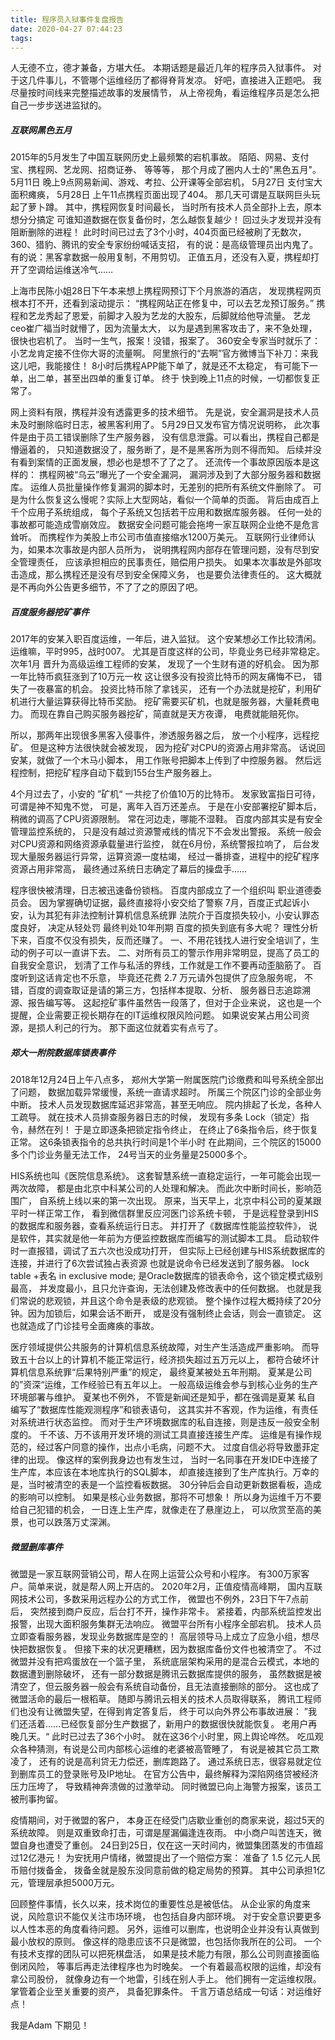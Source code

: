 ```yaml
---
title: 程序员入狱事件复盘报告
date: 2020-04-27 07:44:23
tags:
---
```


人无德不立，德才兼备，方堪大任。
本期话题是最近几年的程序员入狱事件。
对于这几件事儿，不管哪个运维经历了都得脊背发凉。
好吧，直接进入正题吧。
我尽量按时间线来完整描述故事的发展情节，
从上帝视角，看运维程序员是怎么把自己一步步送进监狱的。

##### 互联网黑色五月

2015年的5月发生了中国互联网历史上最频繁的宕机事故。
陌陌、网易、支付宝、携程网、艺龙网、招商证券、
等等等，
那个月成了圈内人士的"黑色五月"。
5月11日 晚上9点网易新闻、游戏、考拉、公开课等全部宕机，
5月27日 支付宝大面积瘫痪，
5月28日 上午11点携程页面出现了404。
那几天可谓是互联网巨头玩起了萝卜蹲。
其中，携程网恢复时间最长，
当时所有技术人员全部扑上去，原本想分分搞定
可谁知道数据在恢复备份时，怎么越恢复越少！
回过头才发现并没有阻断删除的进程！
此时时间已过去了3个小时，404页面已经被刷了无数次，
360、猎豹、腾讯的安全专家纷纷喊话支招，
有的说：是高级管理员出内鬼了。
有的说：黑客拿数据一般用复制，不用剪切。
正值五月，还没有入夏，携程却打开了空调给运维送冷气……

上海市民陈小姐28日下午本来想上携程网预订下个月旅游的酒店，
发现携程网页根本打不开，还看到滚动提示：
“携程网站正在修复中，可以去艺龙预订服务。”
携程和艺龙秀起了恩爱，前脚才入股为艺龙的大股东，后脚就给他导流量。
艺龙ceo崔广福当时就懵了，因为流量太大，
以为是遇到黑客攻击了，来不急处理，很快也宕机了。
当时一生气，报案！没错，报案了。
360安全专家当时就乐了：小艺龙肯定接不住你大哥的流量啊。 
阿里旅行的“去啊”官方微博当下补刀：来我这儿吧，我能接住！
8小时后携程APP能下单了，就是还不太稳定，
有可能下一单，出二单，甚至出四单的重复订单。
终于 快到晚上11点的时候，一切都恢复正常了。

网上资料有限，携程并没有透露更多的技术细节。
先是说，安全漏洞是技术人员未及时删除临时日志，被黑客利用了。
5月29日又发布官方情况说明称，
此次事件是由于员工错误删除了生产服务器，
没有信息泄露。可以看出，携程自己都是懵逼着的，
只知道数据没了，服务断了，是不是黑客所为则不得而知。
后续并没有看到案情的正面发展，想必也是想不了了之了。
还流传一个事故原因版本是这样的：
携程网被“乌云”曝光了一个安全漏洞，
漏洞涉及到了大部分服务器和数据库。
运维人员批量操作修复漏洞的脚本时，无差别的把所有系统文件删除了。
可是为什么恢复这么慢呢？实际上大型网站，看似一个简单的页面。
背后由成百上千个应用子系统组成，
每个子系统又包括若干应用和数据库服务器。
任何一处的事故都可能造成雪崩效应。
数据安全问题可能会拖垮一家互联网企业绝不是危言耸听。
而携程作为美股上市公司市值直接缩水1200万美元。
互联网行业律师认为，如果本次事故是内部人员所为，
说明携程网内部存在管理问题，没有尽到安全管理责任，
应该承担相应的民事责任，赔偿用户损失。
如果本次事故是外部攻击造成，那么携程还是没有尽到安全保障义务，
也是要负法律责任的。
这大概就是不再向外公告更多细节，不了了之的原因了吧。

##### 百度服务器挖矿事件

2017年的安某入职百度运维，一年后，进入监狱。
这个安某想必工作比较清闲。
运维嘛，平时995，战时007。
尤其是百度这样的公司，毕竟业务已经非常稳定。
次年1月 晋升为高级运维工程师的安某，
发现了一个生财有道的好机会。
因为那一年比特币疯狂涨到了10万元一枚
这让很多没有投资比特币的网友痛悔不已，
错失了一夜暴富的机会。 投资比特币除了拿钱买，
还有一个办法就是挖矿，利用矿机进行大量运算获得比特币奖励。
挖矿需要买矿机，也就是服务器，大量耗费电力。
而现在靠自己购买服务器挖矿，简直就是天方夜谭，
电费就能赔死你。

所以，那两年出现很多黑客入侵事件，渗透服务器之后，
放一个小程序，远程挖矿。
但是这种方法很快就会被发现，
因为挖矿对CPU的资源占用非常高。
话说回安某，就做了一个木马小脚本，
用工作账号把脚本上传到了中控服务器。
然后远程控制，把挖矿程序自动下载到155台生产服务器上。

4个月过去了，小安的 ”矿机“ 一共挖了价值10万的比特币。
发家致富指日可待，可谓是神不知鬼不觉，
可是，离年入百万还差点。
于是在小安部署挖矿脚本后，稍微的调高了CPU资源限制。
常在河边走，哪能不湿鞋。
百度内部其实是有安全管理监控系统的，
只是没有越过资源警戒线的情况下不会发出警报。
系统一般会对CPU资源和网络资源承载量进行监控，
就在6月份，系统警报拉响了，
后台发现大量服务器运行异常，运算资源一度枯竭，
经过一番排查，进程中的挖矿程序资源占用非常高，
最终通过系统日志确定了幕后的操盘手……

程序很快被清理，日志被迅速备份锁档。
百度内部成立了一个组织叫 职业道德委员会。
因为掌握确切证据，最终直接将小安交给了警察
7月，百度正式起诉小安，认为其犯有非法控制计算机信息系统罪
法院介于百度损失较小，小安认罪态度良好，
决定从轻处罚 最终判处10年刑期
百度的损失到底有多大呢？
理性分析下来，百度不仅没有损失，反而还赚了。
一、不用花钱找人进行安全培训了，生动的例子可以一直讲下去。
二、对所有员工的警示作用非常明显，提高了员工的自我安全意识，
划清了工作与私活的界线，工作就是工作不要再动歪脑筋了。
百度听到这话肯定也不乐意，
毕竟还花费 2.7 万元请外包提供了应急服务呢，
不错，百度的调查取证是请的第三方，包括样本提取、分析、
服务器日志追踪溯源、报告编写等。
这起挖矿事件虽然告一段落了，但对于企业来说，
这也是一个提醒，企业需要正视长期存在的IT运维权限风险问题。
如果说安某占用公司资源，是损人利己的行为。
那下面这位就着实有点亏了。

##### 郑大一附院数据库锁表事件

2018年12月24日上午八点多，
郑州大学第一附属医院门诊缴费和叫号系统全部出了问题，
数据加载异常缓慢，系统一直请求超时。
所属三个院区门诊的全部业务中断。
技术人员发现数据库延迟非常高，甚至无响应。
院内排起了长龙，各种人工疏导。
就在技术人员排查服务器日志的时候，
发现有多条 Lock（锁定）指令，赫然在列！
于是立即逐条把锁定指令终止，
在终止了6条指令后，终于恢复正常。
这6条锁表指令的总共执行时间是1个半小时
在此期间，三个院区的15000多个门诊业务量无法工作，
24号当天的业务量是25000多个。

HIS系统也叫《医院信息系统》。
这套智慧系统一直稳定运行，一年可能会出现一两次故障，
都是由北京中科某公司的人处理和解决。
而此次中断时间长，影响范围广，
自系统上线以来的第一次出现。
原来，当天早上，北京中科公司的夏某跟平时一样正常工作，
看到微信群里反应河医门诊系统卡顿，
于是远程登录到HIS的数据库和服务器，查看系统运行日志。
并打开了《数据库性能监控软件》，
说是软件，其实就是他一年前为方便监控数据库而编写的测试脚本工具。
启动软件时一直报错，调试了五六次也没成功打开，
但实际上已经创建与HIS系统数据库的连接，并进行了6次尝试独占表资源
也就是说命令已经发送到了服务器。
lock table +表名 in exclusive mode;
是Oracle数据库的锁表命令，这个锁定模式级别最高，
并发度最小，且只允许查询，无法创建及修改表中的任何数据。
也就是我们常说的悲观锁，并且这个命令是表级的悲观锁。
整个操作过程大概持续了20分钟。因为加锁后，如果会话不断开，
或是没有强制终止会话，则会一直锁定。
这也就造成了门诊挂号全面瘫痪的事故。

医疗领域提供公共服务的计算机信息系统故障，对生产生活造成严重影响。
而导致五十台以上的计算机不能正常运行，经济损失超过五万元以上，
都符合破坏计算机信息系统罪“后果特别严重”的规定，
最终夏某被处五年刑期。
夏某是公司的”资深“运维，工作经验已有五年以上。
一般高级运维会参与到核心业务的生产环境部署与维护。
夏某也不例外，
不管是新闻还是知乎，都在强调是夏某 私自 编写了“数据库性能观测程序”和锁表语句，
这其实并不客观，作为运维，有责任对系统进行状态监控。
而对于生产环境数据库的私自连接，则是违反一般安全制度的。
千不该、万不该用开发环境的测试工具直接连接生产库。
运维是有操作规范的，经过客户同意的操作，出点小毛病，问题不大。
过度自信必将导致墨菲定律的出现。
像这样的案例我身边也有发生过，
当时一名同事在开发IDE中连接了生产库，本应该在本地库执行的SQL脚本，
却直接连接到了生产库执行。万幸的是，当时被清空的表是一个监控看板数据。
30分钟后会自动更新数据看板，造成的影响可以控制。
如果是核心业务数据，那将不可想象！
所以身为运维千万不要给自己犯错的机会，
一日连上生产库，就像走在了悬崖边上，
可以欣赏至高的美景，也可以跌落万丈深渊。

##### 微盟删库事件

微盟是一家互联网营销公司，帮人在网上运营公众号和小程序。
有300万家客户。简单来说，就是帮人网上开店的。
2020年2月，正值疫情高峰期，
国内互联网技术公司，多数采用远程办公的方式工作，
微盟也不例外，23日下午7点前后，
突然接到商户反应，后台打不开，操作非常卡。
紧接着，内部系统监控发出报警，出现大面积服务集群无法响应。
微盟平台所有小程序全部宕机。
技术人员立即查看服务器，发现业务数据库是空的！
高层领导马上成立了应急小组，想尽快把数据恢复。
但接下来的状况更糟糕，因为数据库备份文件也被清空了。
不过微盟并没有把鸡蛋放在一个篮子里，
系统底层架构采用的是混合云模式，本地的数据遭到删除破坏，
还有一部分数据是腾讯云数据库提供的服务，
虽然数据是被清空了，但云服务器一般会有系统自动备份，且无法直接删除的部分。
这也成了微盟活命的最后一根稻草。
随即与腾讯云相关的技术人员取得联系，
腾讯工程师们也没有让微盟失望，在得到肯定答复后，
终于可以向外界公布事故进展：
”我们还活着……已经恢复部分生产数据了，新用户的数据很快就能恢复。
老用户再晚几天。“
此时已过去了36个小时。
就在这36个小时里，网上舆论哗然。
吃瓜观众各种猜测，有说是公司内部核心运维的老婆被高管睡了，
有说是被其它员工欺凌了，
还有的说是高利贷无力偿还，删库跑路了。
通过系统日志，很容易就定位到删库员工的登录账号及IP地址。
在官方公告中，最终解释为深陷网络贷被经济压力压垮了，
导致精神奔溃做的过激举动。
同时微盟已向上海警方报案，该员工被刑事拘留。

疫情期间，对于微盟的客户，
本身正在经受门店歇业重创的商家来说，超过5天的系统故障。
则是双重致命打击，可谓是屋漏偏逢连夜雨。
中小商户叫苦连天，微盟自身也遭受了重创。
24日到25日，仅在这一天时间内，微盟集团蒸发的市值超过12亿港元！
为安抚用户情绪，微盟提出了一个赔偿方案：
准备了 1.5 亿元人民币赔付拨备金，
拨备金就是股东没同意前做的稳定局势的预算。
其中公司承担1亿元，管理层承担5000万元。

回顾整件事情，长久以来，技术岗位的重要性总是被低估。
从企业家的角度来说，风险意识不能仅关注市场环境，
也包括自身内部环境。
对于安全意识要更多以人性本恶的角度看待问题。
另外，运维可以删库，也说明企业并没有认真做到最小放权的原则。
像这样的隐患应该不只是微盟，也包括你我所在的公司。
一个有技术支撑的团队可以把死棋盘活，
如果是技术能力有限，那么公司则直接面临倒闭风险，
等事后再走法律程序也为时晚矣。
一个有着最高权限的运维，却没有拿公司股份，
就像身边有一个地雷，引线在别人手上。
他们拥有一定运维权限。掌管着企业至关重要的资产，
具备犯罪条件。
千言万语总结成一句话：对运维好点！

我是Adam 下期见！